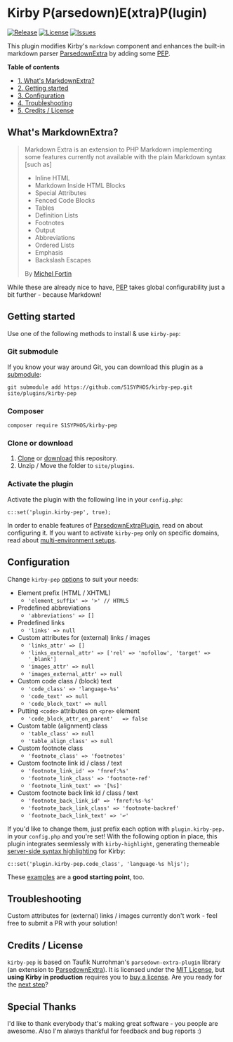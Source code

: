# Kirby P(arsedown)E(xtra)P(lugin)
[![Release](https://img.shields.io/github/release/S1SYPHOS/kirby-pep.svg)](https://github.com/S1SYPHOS/kirby-pep/releases) [![License](https://img.shields.io/github/license/S1SYPHOS/kirby-pep.svg)](https://github.com/S1SYPHOS/kirby-pep/blob/master/LICENSE) [![Issues](https://img.shields.io/github/issues/S1SYPHOS/kirby-pep.svg)](https://github.com/S1SYPHOS/kirby-pep/issues)

This plugin modifies Kirby's `markdown` component and enhances the built-in markdown parser [ParsedownExtra](https://github.com/erusev/parsedown-extra) by adding some [PEP](https://github.com/tovic/parsedown-extra-plugin).

**Table of contents**
- [1. What's MarkdownExtra?](#whats-markdownextra)
- [2. Getting started](#getting-started)
- [3. Configuration](#configuration)
- [4. Troubleshooting](#troubleshooting)
- [5. Credits / License](#credits--license)

## What's MarkdownExtra?
> Markdown Extra is an extension to PHP Markdown implementing some features currently not available with the plain Markdown syntax [such as]
> - Inline HTML
> - Markdown Inside HTML Blocks
> - Special Attributes
> - Fenced Code Blocks
> - Tables
> - Definition Lists
> - Footnotes
> - Output
> - Abbreviations
> - Ordered Lists
> - Emphasis
> - Backslash Escapes
>
> By [Michel Fortin](https://michelf.ca/projects/php-markdown/extra/)

While these are already nice to have, [PEP](https://github.com/tovic/parsedown-extra-plugin) takes global configurability just a bit further - because Markdown!

## Getting started
Use one of the following methods to install & use `kirby-pep`:

### Git submodule

If you know your way around Git, you can download this plugin as a [submodule](https://github.com/blog/2104-working-with-submodules):

```text
git submodule add https://github.com/S1SYPHOS/kirby-pep.git site/plugins/kirby-pep
```

### Composer

```text
composer require S1SYPHOS/kirby-pep
```

### Clone or download

1. [Clone](https://github.com/S1SYPHOS/kirby-pep.git) or [download](https://github.com/S1SYPHOS/kirby-pep/archive/master.zip) this repository.
2. Unzip / Move the folder to `site/plugins`.

### Activate the plugin
Activate the plugin with the following line in your `config.php`:

```text
c::set('plugin.kirby-pep', true);
```

In order to enable features of [ParsedownExtraPlugin](https://github.com/tovic/parsedown-extra-plugin), read on about configuring it. If you want to activate `kirby-pep` only on specific domains, read about [multi-environment setups](https://getkirby.com/docs/developer-guide/configuration/options).

## Configuration
Change `kirby-pep` [options](https://github.com/tovic/parsedown-extra-plugin#features) to suit your needs:

- Element prefix (HTML / XHTML)
  - `'element_suffix' => '>' // HTML5`
- Predefined abbreviations
  - `'abbreviations' => []`
- Predefined links
  - `'links' => null`
- Custom attributes for (external) links / images
  - `'links_attr' => []`
  - `'links_external_attr' => ['rel' => 'nofollow', 'target' => '_blank']`
  - `'images_attr' => null`
  - `'images_external_attr' => null`
- Custom code class / (block) text
  - `'code_class' => 'language-%s'`
  - `'code_text' => null`
  - `'code_block_text' => null`
- Putting `<code>` attributes on `<pre>` element
  - `'code_block_attr_on_parent'   => false`
- Custom table (alignment) class
  - `'table_class' => null`
  - `'table_align_class' => null`
- Custom footnote class
  - `'footnote_class' => 'footnotes'`
- Custom footnote link id / class / text
  - `'footnote_link_id' => 'fnref:%s'`
  - `'footnote_link_class' => 'footnote-ref'`
  - `'footnote_link_text' => '[%s]'`
- Custom footnote back link id / class / text
  - `'footnote_back_link_id' => 'fnref:%s-%s'`
  - `'footnote_back_link_class' => 'footnote-backref'`
  - `'footnote_back_link_text' => '↩'`

If you'd like to change them, just prefix each option with `plugin.kirby-pep.` in your `config.php` and you're set! With the following option in place, this plugin integrates seemlessly with `kirby-highlight`, generating themeable [server-side syntax highlighting](https://github.com/S1SYPHOS/kirby-highlight) for Kirby:

```text
c::set('plugin.kirby-pep.code_class', 'language-%s hljs');
```

These [examples](https://github.com/tovic/parsedown-extra-plugin#features) are a **good starting point**, too.

## Troubleshooting
Custom attributes for (external) links / images currently don't work - feel free to submit a PR with your solution!

## Credits / License
`kirby-pep` is based on Taufik Nurrohman's `parsedown-extra-plugin` library (an extension to [ParsedownExtra](https://github.com/erusev/parsedown-extra)). It is licensed under the [MIT License](LICENSE), but **using Kirby in production** requires you to [buy a license](https://getkirby.com/buy). Are you ready for the [next step](https://getkirby.com/next)?

## Special Thanks
I'd like to thank everybody that's making great software - you people are awesome. Also I'm always thankful for feedback and bug reports :)
